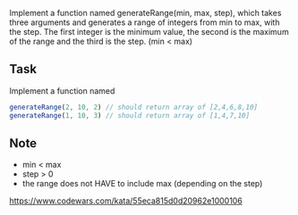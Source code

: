 Implement a function named generateRange(min, max, step), which takes three arguments and generates a range of integers from min to max, with the step. The first integer is the minimum value, the second is the maximum of the range and the third is the step. (min < max)

## Task
Implement a function named

```js
generateRange(2, 10, 2) // should return array of [2,4,6,8,10]
generateRange(1, 10, 3) // should return array of [1,4,7,10]
```

## Note
- min < max
- step > 0
- the range does not HAVE to include max (depending on the step)

https://www.codewars.com/kata/55eca815d0d20962e1000106